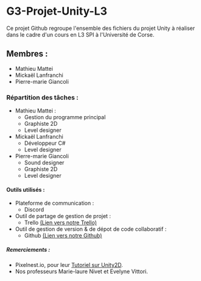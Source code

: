 # G3-Projet-Unity-L3

Ce projet Github regroupe l'ensemble des fichiers du projet Unity à réaliser dans le cadre d'un cours en L3 SPI à l'Université de Corse.

## Membres :
- Mathieu Mattei
- Mickaël Lanfranchi
- Pierre-marie Giancoli

### Répartition des tâches :
- Mathieu Mattei : 
    - Gestion du programme principal
    - Graphiste 2D
    - Level designer
- Mickaël Lanfranchi
    - Développeur C#
    - Level designer
- Pierre-marie Giancoli
    - Sound designer
    - Graphiste 2D
    - Level designer

#### Outils utilisés :
- Plateforme de communication :
    - Discord
- Outil de partage de gestion de projet :
    - Trello [(Lien vers notre Trello)](https://trello.com/b/e7B09sxJ/g3-projet-unity-l3)
- Outil de gestion de version & de dépot de code collaboratif :
    - Github [(Lien vers notre Github)](https://github.com/Klash2b/G3-Projet-Unity-L3)

##### Remerciements :
- Pixelnest.io, pour leur [Tutoriel sur Unity2D](https://pixelnest.io/tutorials/creer-un-jeu-2d-avec-unity/).
- Nos professeurs Marie-laure Nivet et Evelyne Vittori.